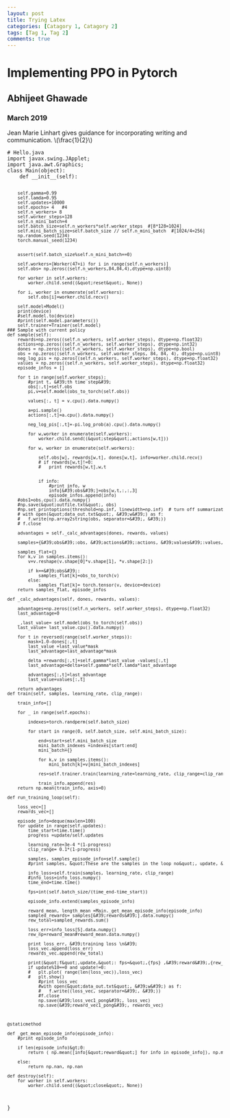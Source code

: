 ```yaml
--- 
layout: post 
title: Trying Latex
categories: [Catagory 1, Catagory 2] 
tags: [Tag 1, Tag 2] 
comments: true 
---
```


<!DOCTYPE html PUBLIC "-//W3C//DTD XHTML 1.0 Transitional//EN" "http://www.w3.org/TR/xhtml1/DTD/xhtml1-transitional.dtd">
<html xmlns="http://www.w3.org/1999/xhtml">
<head>
  <meta http-equiv="Content-Type" content="text/html; charset=utf-8" />
  <meta http-equiv="Content-Style-Type" content="text/css" />
  <meta name="generator" content="pandoc" />
  <meta name="author" content="Abhijeet Ghawade" />
  <title>Implementing PPO in Pytorch</title>
  <style type="text/css">code{white-space: pre;}</style>
  <script src="https://cdn.mathjax.org/mathjax/latest/MathJax.js?config=TeX-AMS-MML_HTMLorMML" type="text/javascript"></script>
</head>
<body>
<div id="header">
<h1 class="title">Implementing PPO in Pytorch</h1>
<h2 class="author">Abhijeet Ghawade</h2>
<h3 class="date">March 2019</h3>
</div>
<p>Jean Marie Linhart gives guidance for incorporating writing and communication. <span class="math inline">\(\frac{1}{2}\)</span></p>
<pre><code># Hello.java
import javax.swing.JApplet;
import java.awt.Graphics;
class Main(object):
    def __init__(self):

        self.gamma=0.99
        self.lamda=0.95
        self.updates=10000
        self.epochs= 4   #4
        self.n_workers= 8
        self.worker_steps=128
        self.n_mini_batch=4
        self.batch_size=self.n_workers*self.worker_steps  #[8*128=1024]
        self.mini_batch_size=self.batch_size // self.n_mini_batch  #[1024/4=256]
        np.random.seed(1234)
        torch.manual_seed(1234)


        assert(self.batch_size%self.n_mini_batch==0)

        self.workers=[Worker(47+i) for i in range(self.n_workers)]
        self.obs= np.zeros((self.n_workers,84,84,4),dtype=np.uint8)

        for worker in self.workers:
            worker.child.send((&quot;reset&quot;, None))

        for i, worker in enumerate(self.workers):
            self.obs[i]=worker.child.recv()

        self.model=Model()
        print(device)
        #self.model.to(device)
        #print(self.model.parameters())
        self.trainer=Trainer(self.model)
    ### Sample with current policy
    def sample(self):
        rewards=np.zeros((self.n_workers, self.worker_steps), dtype=np.float32)
        actions=np.zeros((self.n_workers, self.worker_steps), dtype=np.int32)
        dones = np.zeros((self.n_workers, self.worker_steps), dtype=np.bool)
        obs = np.zeros((self.n_workers, self.worker_steps, 84, 84, 4), dtype=np.uint8)
        neg_log_pis = np.zeros((self.n_workers, self.worker_steps), dtype=np.float32)
        values = np.zeros((self.n_workers, self.worker_steps), dtype=np.float32)
        episode_infos = []

        for t in range(self.worker_steps):
            #print t, &#39;th time step&#39;
            obs[:,t]=self.obs
            pi,v=self.model(obs_to_torch(self.obs))

            values[:, t] = v.cpu().data.numpy()
            
            a=pi.sample()
            actions[:,t]=a.cpu().data.numpy()
            
            neg_log_pis[:,t]=-pi.log_prob(a).cpu().data.numpy()

            for w,worker in enumerate(self.workers):
                worker.child.send((&quot;step&quot;,actions[w,t]))

            for w, worker in enumerate(self.workers):

                self.obs[w], rewards[w,t], dones[w,t], info=worker.child.recv()
                # if rewards[w,t]!=0:
                #   print rewards[w,t],w,t
                

                if info:
                    #print info, w
                    info[&#39;obs&#39;]=obs[w,t,:,:,3]
                    episode_infos.append(info)
        #obs1=obs.cpu().data.numpy()
        #np.save(&quot;outfile.txt&quot;, obs)
        #np.set_printoptions(threshold=np.inf, linewidth=np.inf)  # turn off summarization, line-wrapping
        # with open(&quot;data_out.txt&quot;, &#39;w&#39;) as f:
        #   f.write(np.array2string(obs, separator=&#39;, &#39;))
        # f.close

        advantages = self._calc_advantages(dones, rewards, values)

        samples={&#39;obs&#39;:obs, &#39;actions&#39;:actions, &#39;values&#39;:values, &#39;neg_log_pis&#39;:neg_log_pis, &#39;advantages&#39;:advantages, &#39;rewards&#39;:rewards}

        samples_flat={}
        for k,v in samples.items():
            v=v.reshape(v.shape[0]*v.shape[1], *v.shape[2:])

            if k==&#39;obs&#39;:
                samples_flat[k]=obs_to_torch(v)
            else:
                samples_flat[k]= torch.tensor(v, device=device)
        return samples_flat, episode_infos

    def _calc_advantages(self, dones, rewards, values):

        advantages=np.zeros((self.n_workers, self.worker_steps), dtype=np.float32)
        last_advantage=0

        _,last_value= self.model(obs_to_torch(self.obs))
        last_value= last_value.cpu().data.numpy()

        for t in reversed(range(self.worker_steps)):
            mask=1.0-dones[:,t]
            last_value =last_value*mask
            last_advantage=last_advantage*mask

            delta =rewards[:,t]+self.gamma*last_value -values[:,t]
            last_advantage=delta+self.gamma*self.lamda*last_advantage

            advantages[:,t]=last_advantage
            last_value=values[:,t]

        return advantages
    def train(self, samples, learning_rate, clip_range):

        train_info=[]

        for _ in range(self.epochs):

            indexes=torch.randperm(self.batch_size)

            for start in range(0, self.batch_size, self.mini_batch_size):

                end=start+self.mini_batch_size
                mini_batch_indexes =indexes[start:end]
                mini_batch={}

                for k,v in samples.items():
                    mini_batch[k]=v[mini_batch_indexes]

                res=self.trainer.train(learning_rate=learning_rate, clip_range=clip_range, samples=mini_batch)

                train_info.append(res)
        return np.mean(train_info, axis=0)

    def run_training_loop(self):

        loss_vec=[]
        rewards_vec=[]

        episode_info=deque(maxlen=100)
        for update in range(self.updates):
            time_start=time.time()
            progress =update/self.updates

            learning_rate=3e-4 *(1-progress)
            clip_range= 0.1*(1-progress)

            samples, samples_episode_info=self.sample()
            #print samples, &quot;These are the samples in the loop no&quot;, update, &#39;\n&#39;

            info_loss=self.train(samples, learning_rate, clip_range)
            #info_loss=info_loss.numpy()
            time_end=time.time()

            fps=int(self.batch_size/(time_end-time_start))

            episode_info.extend(samples_episode_info)
            
            reward_mean, length_mean =Main._get_mean_episode_info(episode_info)
            sampled_rewards= samples[&#39;rewards&#39;].data.numpy()
            rew_total=sampled_rewards.sum()

            loss_err=info_loss[5].data.numpy()
            rew_np=reward_mean#reward_mean.data.numpy()

            print loss_err, &#39;training loss \n&#39;
            loss_vec.append(loss_err)
            rewards_vec.append(rew_total)

            print(&quot;f&quot;,update,&quot;: fps=&quot;,{fps} ,&#39;reward&#39;,{rew_total},&#39; length&#39;,{length_mean}, info_loss)
            if update%10==0 and update!=0:
            #   plt.plot( range(len(loss_vec)),loss_vec)
            #   plt.show()
                #print loss_vec
                #with open(&quot;data_out.txt&quot;, &#39;w&#39;) as f:
                #   f.write((loss_vec, separator=&#39;, &#39;))
                #f.close
                np.save(&#39;loss_vec1_pong&#39;, loss_vec)
                np.save(&#39;reward_vec1_pong&#39;, rewards_vec)



    @staticmethod

    def _get_mean_episode_info(episode_info):
        #print episode_info

        if len(episode_info)&gt;0:
            return ( np.mean([info[&quot;reward&quot;] for info in episode_info]), np.mean([info[&quot;length&quot;] for info in episode_info]))

        else:
            return np.nan, np.nan

    def destroy(self):
        for worker in self.workers:
            worker.child.send((&quot;close&quot;, None))  


}</code></pre>
</body>
</html>

